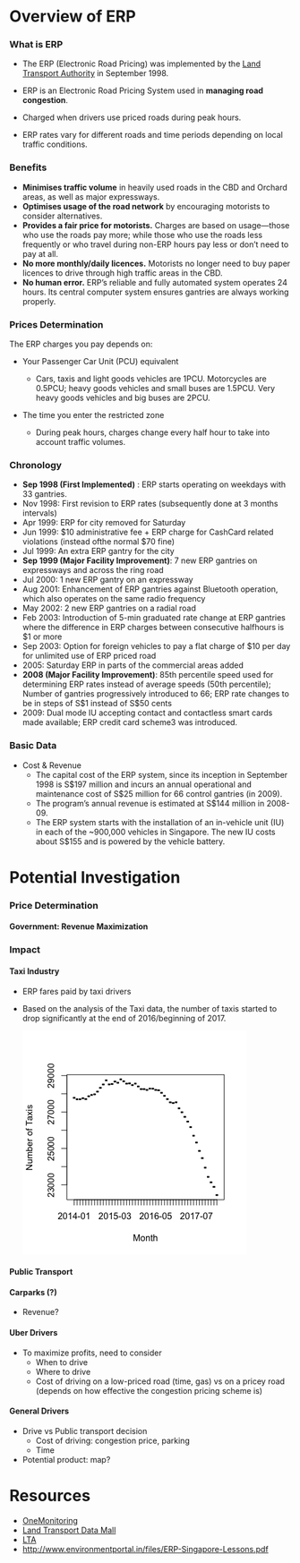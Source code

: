 # Overview of  ERP

### What is ERP

- The ERP (Electronic Road Pricing) was implemented by the [Land Transport Authority]( <https://www.lta.gov.sg/content/ltagov/en.html>) in September 1998.

- ERP is an Electronic Road Pricing System used in **managing road congestion**. 
- Charged when drivers use priced roads during peak hours.
- ERP rates vary for different roads and time periods depending on local traffic conditions. 

### Benefits

- **Minimises traffic volume** in heavily used roads in the CBD and Orchard areas, as well as major expressways.
- **Optimises usage of the road network** by encouraging motorists to consider alternatives.
- **Provides a fair price for motorists.** Charges are based on usage—those who use the roads pay more; while those who use the roads less frequently or who travel during non-ERP hours pay less or don’t need to pay at all.
- **No more monthly/daily licences.**  Motorists no longer need to buy paper licences to drive through high traffic areas in the CBD.
- **No human error.** ERP’s reliable and fully automated system operates 24 hours. Its central computer system ensures gantries are always working properly.

### Prices Determination

The ERP charges you pay depends on:

- Your Passenger Car Unit (PCU) equivalent
  - Cars, taxis and light goods vehicles are 1PCU. Motorcycles are 0.5PCU; heavy goods vehicles and small buses are 1.5PCU. Very heavy goods vehicles and big buses are 2PCU.

- The time you enter the restricted zone
  - During peak hours, charges change every half hour to take into account traffic volumes. 

### Chronology

- **Sep 1998 (First Implemented)** : ERP starts operating on weekdays with 33 gantries.
- Nov 1998: First revision to ERP rates (subsequently done at 3 months intervals)
- Apr 1999: ERP for city removed for Saturday
- Jun 1999: \$10 administrative fee + ERP charge for CashCard related violations (instead ofthe normal \$70 fine)
- Jul 1999: An extra ERP gantry for the city
- **Sep 1999 (Major Facility Improvement)**: 7 new ERP gantries on expressways and across the ring road
- Jul 2000: 1 new ERP gantry on an expressway
- Aug 2001: Enhancement of ERP gantries against Bluetooth operation, which also operates on the same radio frequency
- May 2002: 2 new ERP gantries on a radial road
- Feb 2003: Introduction of 5-min graduated rate change at ERP gantries where the difference in ERP charges between consecutive halfhours is \$1 or more
- Sep 2003: Option for foreign vehicles to pay a flat charge of ​\$10 per day for unlimited use
  of ERP priced road
- 2005: Saturday ERP in parts of the commercial areas added
- **2008 (Major Facility Improvement)**: 85th percentile speed used for determining ERP rates instead of average speeds (50th percentile); Number of gantries progressively introduced to 66; ERP rate changes to be in steps of S​\$1 instead of S\$50 cents
- 2009: Dual mode IU accepting contact and contactless smart cards made available; ERP credit card scheme3 was introduced.

### Basic Data

- Cost & Revenue
  - The capital cost of the ERP system, since its inception in September 1998 is S\$197 million and incurs an annual operational and maintenance cost of S​\$25 million for 66 control gantries (in 2009). 
  - The program’s annual revenue is estimated at S​\$144 million in 2008-09.
  - The ERP system starts with the installation of an in-vehicle unit (IU) in each of the ~900,000 vehicles in Singapore. The new IU costs about S​$155 and is powered by the vehicle battery. 	



# Potential Investigation

### Price Determination

#### 	Government: Revenue Maximization



### Impact 

#### 	Taxi Industry

- ERP fares paid by taxi drivers

- Based on the analysis of the Taxi data, the number of taxis started to drop significantly at the end of 2016/beginning of 2017.

  ![taxi](/fig/num-taxi.png)

#### 	Public Transport



#### 	Carparks (?)

- Revenue?

#### 	Uber Drivers

- To maximize profits, need to consider
  - When to drive
  - Where to drive
  - Cost of driving on a low-priced road (time, gas) vs on a pricey road (depends on how effective the congestion pricing scheme is)

#### General Drivers

- Drive vs Public transport decision
  - Cost of driving: congestion price, parking
  - Time
- Potential product: map?





# Resources

- [OneMonitoring](<https://www.onemotoring.com.sg/content/onemotoring/home.html>)
- [Land Transport Data Mall](<https://www.mytransport.sg/content/mytransport/home/dataMall/static-data.html#Road%20Infrastructure>)
- [LTA](<https://www.lta.gov.sg/content/ltaweb/en/roads-and-motoring/managing-traffic-and-congestion/electronic-road-pricing-erp.html>)
- <http://www.environmentportal.in/files/ERP-Singapore-Lessons.pdf>

